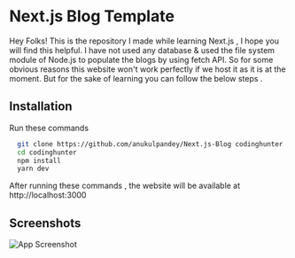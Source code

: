 
# Next.js Blog Template

Hey Folks! This is the repository I made while learning Next.js , I hope you will find this helpful.
I have not used any database & used the file system module of Node.js to populate the blogs by using fetch API. So for some obvious reasons this website won't work perfectly if we host it as it is at the moment. But for the sake of learning you can follow the below steps .
## Installation

Run these commands

```bash
  git clone https://github.com/anukulpandey/Next.js-Blog codinghunter
  cd codinghunter
  npm install 
  yarn dev
```
After running these commands , the website will be available at http://localhost:3000
## Screenshots

![App Screenshot](https://i.postimg.cc/d31MH9fJ/image.png)

